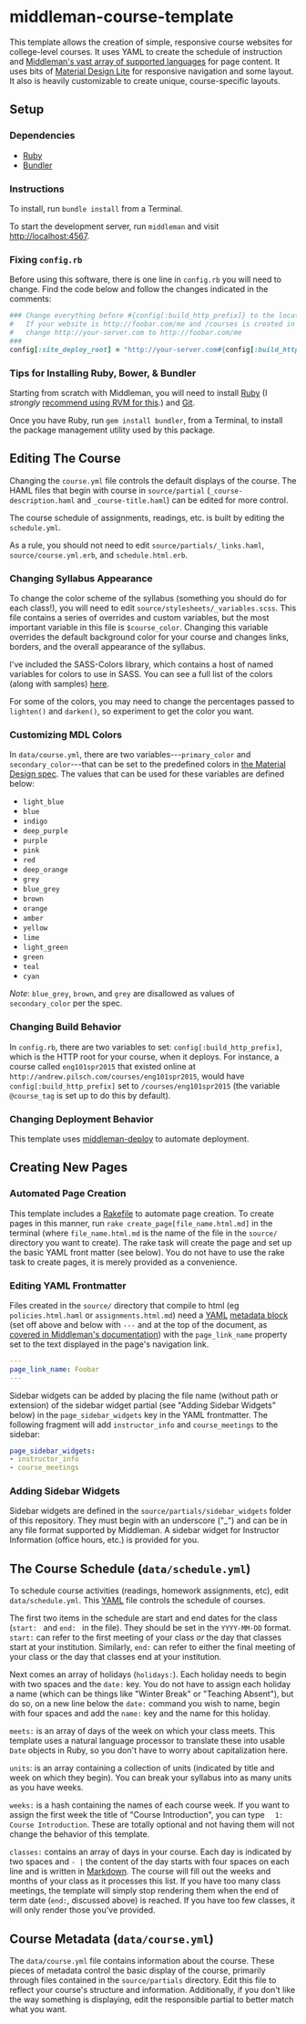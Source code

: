 # middleman-course-template

This template allows the creation of simple, responsive course websites for college-level courses. It uses YAML to create the schedule of instruction and [Middleman's vast array of supported languages](https://middlemanapp.com/basics/templating_language/) for page content. It uses bits of [Material Design Lite](http://getmdl.io/) for responsive navigation and some layout. It also is heavily customizable to create unique, course-specific layouts.

## Setup

### Dependencies

* [Ruby](https://www.ruby-lang.org/)
* [Bundler](http://bundler.io/)

### Instructions

To install, run `bundle install` from a Terminal.

To start the development server, run `middleman` and visit [http://localhost:4567](http://localhost:4567).

### Fixing `config.rb`

Before using this software, there is one line in `config.rb` you will need to change. Find the code below and follow the changes indicated in the comments:

~~~ ruby
### Change everything before #{config[:build_http_prefix]} to the location you will be deploying these courses.
#   If your website is http://foobar.com/me and /courses is created in that directory,
#   change http://your-server.com to http://foobar.com/me
###
config[:site_deploy_root] = "http://your-server.com#{config[:build_http_prefix]}"
~~~

### Tips for Installing Ruby, Bower, & Bundler

Starting from scratch with Middleman, you will need to install [Ruby](https://www.ruby-lang.org) (I *strongly* [recommend using RVM for this](http://rvm.io).) and [Git](http://git-scm.com/).

Once you have Ruby, run `gem install bundler`, from a Terminal, to install the package management utility used by this package.

## Editing The Course

Changing the `course.yml` file controls the default displays of the course. The <abbv>HAML</abbv> files that begin with course in `source/partial` (`_course-description.haml` and `_course-title.haml`) can be edited for more control.

The course schedule of assignments, readings, etc. is built by editing the `schedule.yml`.

As a rule, you should not need to edit `source/partials/_links.haml`, `source/course.yml.erb`, and `schedule.html.erb`.

### Changing Syllabus Appearance

To change the color scheme of the syllabus (something you should do for each class!), you will need to edit `source/stylesheets/_variables.scss`. This file contains a series of overrides and custom variables, but the most important variable in this file is `$course_color`. Changing this variable overrides the default background color for your course and changes links, borders, and the overall appearance of the syllabus. 

I've included the SASS-Colors library, which contains a host of named variables for colors to use in SASS. You can see a full list of the colors (along with samples) [here](https://dl.dropboxusercontent.com/u/28696035/samples.html).

For some of the colors, you may need to change the percentages passed to `lighten()` and `darken()`, so experiment to get the color you want.

### Customizing MDL Colors

In `data/course.yml`, there are two variables---`primary_color` and `secondary_color`---that can be set to the predefined colors in [the Material Design spec](https://material.google.com/style/color.html#). The values that can be used for these variables are defined below:

- `light_blue`
- `blue`
- `indigo`
- `deep_purple`
- `purple`
- `pink`
- `red`
- `deep_orange`
- `grey`
- `blue_grey`
- `brown`
- `orange`
- `amber`
- `yellow`
- `lime`
- `light_green`
- `green`
- `teal`
- `cyan`

*Note*: `blue_grey`, `brown`, and `grey` are disallowed as values of `secondary_color` per the spec.

### Changing Build Behavior

In `config.rb`, there are two variables to set: `config[:build_http_prefix]`, which is the HTTP root for your course, when it deploys. For instance, a course called `eng101spr2015` that existed online at `http://andrew.pilsch.com/courses/eng101spr2015`, would have `config[:build_http_prefix]` set to `/courses/eng101spr2015` (the variable `@course_tag` is set up to do this by default). 

### Changing Deployment Behavior

This template uses [middleman-deploy](https://github.com/middleman-contrib/middleman-deploy) to automate deployment.

## Creating New Pages

### Automated Page Creation

This template includes a [Rakefile](https://github.com/ruby/rake) to automate page creation. To create pages in this manner, run `rake create_page[file_name.html.md]` in the terminal (where `file_name.html.md` is the name of the file in the `source/` directory you want to create). The rake task will create the page and set up the basic YAML front matter (see below). You do not have to use the rake task to create pages, it is merely provided as a convenience.

### Editing YAML Frontmatter

Files created in the `source/` directory that compile to html (eg `policies.html.haml` or `assignments.html.md`) need a [YAML](http://yaml.org) [metadata block](https://middlemanapp.com/basics/frontmatter/) (set off above and below with `---` and at the top of the document, as [covered in Middleman's documentation](https://middlemanapp.com/basics/frontmatter/)) with the `page_link_name` property set to the text displayed in the page's navigation link.

``` yaml
---
page_link_name: Foobar
---
```

Sidebar widgets can be added by placing the file name (without path or extension) of the sidebar widget partial (see "Adding Sidebar Widgets" below) in the `page_sidebar_widgets` key in the YAML frontmatter. The following fragment will add `instructor_info` and `course_meetings` to the sidebar:

~~~ yaml
page_sidebar_widgets:
- instructor_info
- course_meetings
~~~

### Adding Sidebar Widgets

Sidebar widgets are defined in the `source/partials/sidebar_widgets` folder of this repository. They must begin with an underscore ("_") and can be in any file format supported by Middleman. A sidebar widget for Instructor Information (office hours, etc.) is provided for you.

## The Course Schedule (`data/schedule.yml`)

To schedule course activities (readings, homework assignments, etc), edit `data/schedule.yml`. This [YAML](http://yaml.org) file controls the schedule of courses.

The first two items in the schedule are start and end dates for the class (`start: ` and `end: ` in the file). They should be set in the `YYYY-MM-DD` format. `start:` can refer to the first meeting of your class *or* the day that classes start at your institution. Similarly, `end:` can refer to either the final meeting of your class or the day that classes end at your institution.

Next comes an array of holidays (`holidays:`). Each holiday needs to begin with two spaces and the `date:` key. You do not have to assign each holiday a name (which can be things like "Winter Break" or "Teaching Absent"), but do so, on a new line below the `date:` command you wish to name, begin with four spaces and add the `name:` key and the name for this holiday.

`meets:` is an array of days of the week on which your class meets. This template uses a natural language processor to translate these into usable `Date` objects in Ruby, so you don't have to worry about capitalization here.

`units`: is an array containing a collection of units (indicated by title and week on which they begin). You can break your syllabus into as many units as you have weeks.

`weeks:` is a hash containing the names of each course week. If you want to assign the first week the title of "Course Introduction", you can type `  1: Course Introduction`. These are totally optional and not having them will not change the behavior of this template.

`classes:` contains an array of days in your course. Each day is indicated by two spaces and `- |` the content of the day starts with four spaces on each line and is written in [Markdown](http://daringfireball.net/projects/markdown/). The course will fill out the weeks and months of your class as it processes this list. If you have too many class meetings, the template will simply stop rendering them when the end of term date (`end:`, discussed above) is reached. If you have too few classes, it will only render those you've provided.

## Course Metadata (`data/course.yml`)

The `data/course.yml` file contains information about the course. These pieces of metadata control the basic display of the course, primarily through files contained in the `source/partials` directory. Edit this file to reflect your course's structure and information. Additionally, if you don't like the way something is displaying, edit the responsible partial to better match what you want.